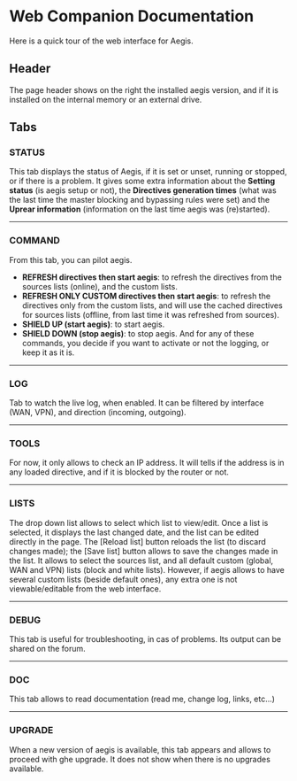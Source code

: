 # Web Companion Documentation
Here is a quick tour of the web interface for Aegis.

## Header
The page header shows on the right the installed aegis version, and if it is installed on the internal memory or an external drive.

## Tabs
### STATUS

This tab displays the status of Aegis, if it is set or unset, running or stopped, or if there is a problem.
It gives some extra information about the **Setting status** (is aegis setup or not), the **Directives generation times** (what was the last time the master blocking and bypassing rules were set) and the **Uprear information** (information on the last time aegis was (re)started).

---
### COMMAND
From this tab, you can pilot aegis.
- **REFRESH directives then start aegis**: to refresh the directives from the sources lists (online), and the custom lists.
- **REFRESH ONLY CUSTOM directives then start aegis**: to refresh the directives only from the custom lists, and will use the cached directives for sources lists (offline, from last time it was refreshed from sources).
- **SHIELD UP (start aegis)**: to start aegis.
- **SHIELD DOWN (stop aegis)**: to stop aegis.
And for any of these commands, you decide if you want to activate or not the logging, or keep it as it is.

---
### LOG
Tab to watch the live log, when enabled.
It can be filtered by interface (WAN, VPN), and direction (incoming, outgoing).

---
### TOOLS
For now, it only allows to check an IP address. It will tells if the address is in any loaded directive, and if it is blocked by the router or not.

---
### LISTS
The drop down list allows to select which list to view/edit.
Once a list is selected, it displays the last changed date, and the list can be edited directly in the page. The [Reload list] button reloads the list (to discard changes made); the [Save list] button allows to save the changes made in the list.
It allows to select the sources list, and all default custom (global, WAN and VPN) lists (block and white lists). However, if aegis allows to have several custom lists (beside default ones), any extra one is not viewable/editable from the web interface.

---
### DEBUG
This tab is useful for troubleshooting, in cas of problems. Its output can be shared on the forum.

---
### DOC
This tab allows to read documentation (read me, change log, links, etc...)

---
### UPGRADE
When a new version of aegis is available, this tab appears and allows to proceed with ghe upgrade. It does not show when there is no upgrades available.

